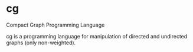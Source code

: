 # cg

Compact Graph Programming Language

cg is a programming language for manipulation of directed and undirected graphs (only non-weighted).
